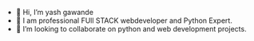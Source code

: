 - 👋 Hi, I’m yash gawande
- 👀 I am professional FUll STACK webdeveloper and Python Expert.
- 💞️ I’m looking to collaborate on python and web development projects. 
<!---
codewithyash123/codewithyash123 is a ✨ special ✨ repository because its `README.md` (this file) appears on your GitHub profile.
You can click the Preview link to take a look at your changes.
--->

